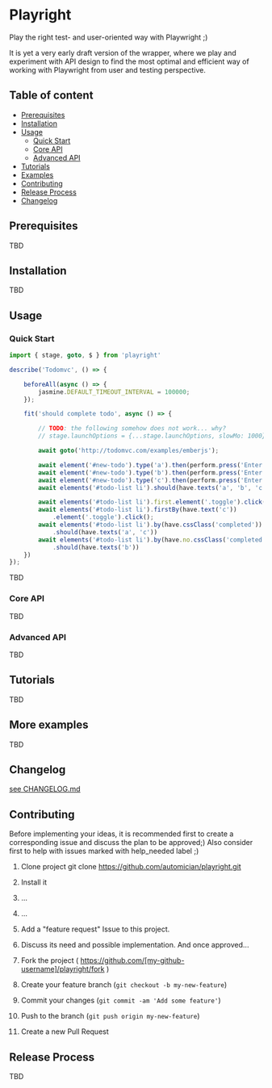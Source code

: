 # Playright

Play the right test- and user-oriented way with Playwright ;)

It is yet a very early draft version of the wrapper, where we play and experiment with API design to find the most optimal and efficient way of working with Playwright from user and testing perspective. 

## Table of content

* [Prerequisites](#prerequisites)
* [Installation](#installation)
* [Usage](#usage)
    * [Quick Start](#quick-start)
    * [Core API](#core-api)
    * [Advanced API](#advanced-api)
* [Tutorials](#tutorials)
* [Examples](#more-examples)
* [Contributing](#contributing)
* [Release Process](#release-process)
* [Changelog](#changelog)

## Prerequisites

TBD

## Installation

TBD

## Usage

### Quick Start

```typescript
import { stage, goto, $ } from 'playright'

describe('Todomvc', () => {

    beforeAll(async () => {
        jasmine.DEFAULT_TIMEOUT_INTERVAL = 100000;
    });

    fit('should complete todo', async () => {

        // TODO: the following somehow does not work... why?
        // stage.launchOptions = {...stage.launchOptions, slowMo: 1000}; 

        await goto('http://todomvc.com/examples/emberjs');

        await element('#new-todo').type('a').then(perform.press('Enter'));
        await element('#new-todo').type('b').then(perform.press('Enter'));
        await element('#new-todo').type('c').then(perform.press('Enter'));
        await elements('#todo-list li').should(have.texts('a', 'b', 'c'));

        await elements('#todo-list li').first.element('.toggle').click();
        await elements('#todo-list li').firstBy(have.text('c'))
            .element('.toggle').click();
        await elements('#todo-list li').by(have.cssClass('completed'))
            .should(have.texts('a', 'c'))
        await elements('#todo-list li').by(have.no.cssClass('completed'))
            .should(have.texts('b'))
    })
});
```

TBD

### Core API

TBD

### Advanced API

TBD

## Tutorials

TBD

## More examples

TBD

## Changelog

[see CHANGELOG.md](https://github.com/automician/playright/blob/master/CHANGELOG.md)

## Contributing

Before implementing your ideas, it is recommended first to create a corresponding issue and discuss the plan to be approved;)
Also consider first to help with issues marked with help_needed label ;)

1. Clone project git clone https://github.com/automician/playright.git
2. Install it
3. ...
4. ...

5. Add a "feature request" Issue to this project.
6. Discuss its need and possible implementation. And once approved...
7. Fork the project ( https://github.com/[my-github-username]/playright/fork )
8. Create your feature branch (`git checkout -b my-new-feature`)
9. Commit your changes (`git commit -am 'Add some feature'`)
10. Push to the branch (`git push origin my-new-feature`)
11. Create a new Pull Request

## Release Process

TBD